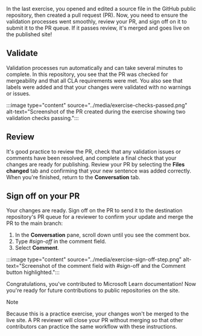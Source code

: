 In the last exercise, you opened and edited a source file in the GitHub public repository, then created a pull request (PR). Now, you need to ensure the validation processes went smoothly, review your PR, and sign off on it to submit it to the PR queue. If it passes review, it's merged and goes live on the published site!

## Validate

Validation processes run automatically and can take several minutes to complete. In this repository, you see that the PR was checked for mergeability and that all CLA requirements were met. You also see that labels were added and that your changes were validated with no warnings or issues.

:::image type="content" source="../media/exercise-checks-passed.png" alt-text="Screenshot of the PR created during the exercise showing two validation checks passing.":::

## Review

It's good practice to review the PR, check that any validation issues or comments have been resolved, and complete a final check that your changes are ready for publishing. Review your PR by selecting the **Files changed** tab and confirming that your new sentence was added correctly. When you're finished, return to the **Conversation** tab.

## Sign off on your PR

Your changes are ready. Sign off on the PR to send it to the destination repository's PR queue for a reviewer to confirm your update and merge the PR to the main branch:

1. In the **Conversation** pane, scroll down until you see the comment box.
2. Type *#sign-off* in the comment field.
3. Select **Comment**.

:::image type="content" source="../media/exercise-sign-off-step.png" alt-text="Screenshot of the comment field with #sign-off and the Comment button highlighted.":::

Congratulations, you've contributed to Microsoft Learn documentation! Now you're ready for future contributions to public repositories on the site.

> [!NOTE]
> Because this is a practice exercise, your changes won't be merged to the live site. A PR reviewer will close your PR without merging so that other contributors can practice the same workflow with these instructions.
